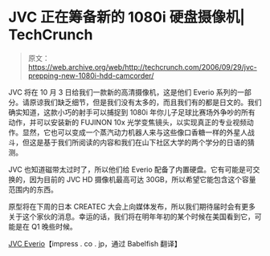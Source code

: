 # JVC 正在筹备新的 1080i 硬盘摄像机| TechCrunch

> 原文：<https://web.archive.org/web/http://techcrunch.com/2006/09/29/jvc-prepping-new-1080i-hdd-camcorder/>

JVC 将在 10 月 3 日给我们一款新的高清摄像机，这是他们 Everio 系列的一部分。请原谅我们缺乏细节，但是我们没有太多的，而且我们有的都是日文的。我们确实知道，这款小巧的射手可以捕捉到 1080i 年你儿子足球比赛场外争吵的所有动作，并可以安装新的 FUJINON 10x 光学变焦镜头，以实现真正的专业视频动作。显然，它也可以变成一个蒸汽动力机器人来与这些像口香糖一样的外星人战斗，但这是基于我们所阅读的内容和我们在山下社区大学的两个学分的日语的猜测。

JVC 也知道磁带太过时了，所以他们给 Everio 配备了内置硬盘。它有可能是可交换的，因为目前的 JVC HD 摄像机最高可达 30GB，所以希望它能包含这个容量范围内的东西。

原型将在下周的日本 CREATEC 大会上向媒体发布，所以我们期待届时会有更多关于这个家伙的消息。幸运的话，我们将在明年年初的某个时候在美国看到它，可能是在 Q1 晚些时候。

[JVC Everio](https://web.archive.org/web/20140809202025/http://babelfish.altavista.com/babelfish/trurl_pagecontent?lp=ja_en&url=http%3A%2F%2Fwww.watch.impress.co.jp%2Fav%2Fdocs%2F20060929%2Fvictor1.htm)【impress . co . jp，通过 Babelfish 翻译】